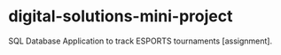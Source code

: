 # digital-solutions-mini-project
SQL Database Application to track ESPORTS tournaments [assignment].
